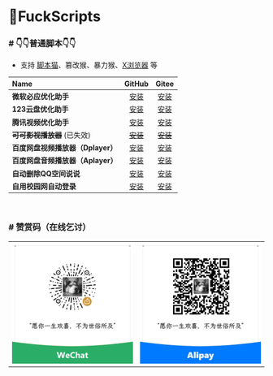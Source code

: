# 🌈FuckScripts

###  \# **👇👇普通脚本👇👇**

- 支持 [脚本猫](https://docs.scriptcat.org)、篡改猴、暴力猴、[X浏览器](https://www.xbext.com) 等

| Name | GitHub | Gitee |
|:---|:---:|:---:|
| **微软必应优化助手** | [安装](https://raw.githubusercontent.com/geoisam/FuckScripts/main/gm/微软必应优化助手.user.js) | [安装](https://gitee.com/geoisam/FuckScripts/raw/main/gm/微软必应优化助手.user.js) |
| **123云盘优化助手** | [安装](https://raw.githubusercontent.com/geoisam/FuckScripts/main/gm/123云盘优化助手.user.js) | [安装](https://gitee.com/geoisam/FuckScripts/raw/main/gm/123云盘优化助手.user.js) |
| **腾讯视频优化助手** | [安装](https://raw.githubusercontent.com/geoisam/FuckScripts/main/gm/腾讯视频优化助手.user.js) | [安装](https://gitee.com/geoisam/FuckScripts/raw/main/gm/腾讯视频优化助手.user.js) |
| ~~**可可影视播放器**~~ (已失效) | [~~安装~~](https://raw.githubusercontent.com/geoisam/FuckScripts/main/gm/可可影视播放器.user.js) | [~~安装~~](https://gitee.com/geoisam/FuckScripts/raw/main/gm/可可影视播放器.user.js) |
| **百度网盘视频播放器（Dplayer）** | [安装](https://raw.githubusercontent.com/geoisam/FuckScripts/main/gm/百度网盘视频播放器（改）.user.js) | [安装](https://gitee.com/geoisam/FuckScripts/raw/main/gm/百度网盘视频播放器（改）.user.js) |
| **百度网盘音频播放器（Aplayer）** | [安装](https://raw.githubusercontent.com/geoisam/FuckScripts/main/gm/百度网盘音频播放器（改）.user.js) | [安装](https://gitee.com/geoisam/FuckScripts/raw/main/gm/百度网盘音频播放器（改）.user.js) |
| **自动删除QQ空间说说** | [安装](https://raw.githubusercontent.com/geoisam/FuckScripts/main/gm/自动删除QQ空间说说.user.js) | [安装](https://gitee.com/geoisam/FuckScripts/raw/main/gm/自动删除QQ空间说说.user.js) |
| **自用校园网自动登录** | [安装](https://raw.githubusercontent.com/geoisam/FuckScripts/main/gm/自用校园网自动登录.user.js) | [安装](https://gitee.com/geoisam/FuckScripts/raw/main/gm/自用校园网自动登录.user.js) |

<br>

### \# 赞赏码（在线乞讨）

<table>
<tr>
<td><a>
<img src="../images/wechat.jpg">
</a></td>
<td><a>
<img src="../images/alipay.jpg">
</a></td>
</tr>
</table>
